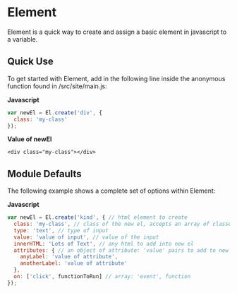 # Element

Element is a quick way to create and assign a basic element in javascript to a variable.

## Quick Use

To get started with Element, add in the following line inside the anonymous function found in /src/site/main.js:

**Javascript**

```js
var newEl = El.create('div', {
  class: 'my-class'
});
```

**Value of newEl**

```
<div class="my-class"></div>
```

## Module Defaults

The following example shows a complete set of options within Element:

**Javascript**

```js
var newEl = El.create('kind', { // html element to create
  class: 'my-class', // class of the new el, accepts an array of classes as well
  type: 'text', // type of input
  value: 'value of input', // value of the input
  innerHTML: 'Lots of Text', // any html to add into new el
  attributes: { // an object of attribute: 'value' pairs to add to new el
    anyLabel: 'value of attribute',
    anotherLabel: 'value of attribute'
  },
  on: ['click', functionToRun] // array: 'event', function
});
```
